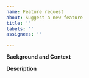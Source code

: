 ```yaml
---
name: Feature request
about: Suggest a new feature
title: ''
labels: ''
assignees: ''

---
```


**Background and Context**

**Description**
